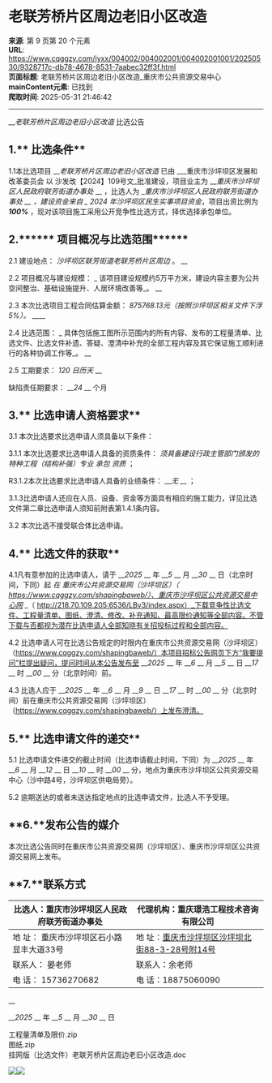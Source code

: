 # 老联芳桥片区周边老旧小区改造

**来源**: 第 9 页第 20 个元素  
**URL**: https://www.cqggzy.com/jyxx/004002/004002001/004002001001/20250530/9328717c-db78-4678-8531-7aabec32ff3f.html  
**页面标题**: 老联芳桥片区周边老旧小区改造_重庆市公共资源交易中心  
**mainContent元素**: 已找到  
**爬取时间**: 2025-05-31 21:46:42

---

___老联芳桥片区周边老旧小区改造_ 比选公告

## **1.**** 比选****条件******

1.1本比选项目 ___老联芳桥片区周边老旧小区改造_ 已由 ___重庆市沙坪坝区发展和改革委员会 以 沙发改【2024】109号文_批准建设，项目业主为 ___重庆市沙坪坝区人民政府联芳街道办事处_ __ ，比选人为 ___重庆市沙坪坝区人民政府联芳街道办事处_ __ ，建设资金来自 _ 2024 年沙坪坝区民生实事项目资金_，项目出资比例为 ___100%___ ，现对该项目施工采用公开竞争性比选方式，择优选择承包单位。

## **2.******** 项目概况与****比选****范围******

2.1 建设地点： _沙坪坝区联芳街道老联芳桥片区周边_ 。 __

2.2 项目概况与建设规模： _ 该项目建设规模约5万平方米，建设内容主要为公共空间整治、基础设施提升、人居环境改善等_。  __

2.3 本次比选项目工程合同估算金额： _875768.13元（按照沙坪坝区相关文件下浮5%）。_ ____

2.4 比选范围： _ 具体包括施工图所示范围内的所有内容、发布的工程量清单、比选文件、比选文件补遗、答疑、澄清中补充的全部工程内容及其它保证施工顺利进行的各种协调工作等_。 __

2.5 工期要求： _120_ _日历天_ __

缺陷责任期要求： ___24_ __ 个月

## **3.**** 比选申请人****资格要求******

3.1 本次比选要求比选申请人须具备以下条件：

3.1.1 本次比选要求比选申请人具备的资质条件： _须具备建设行政主管部门颁发的_ _特种工程（结构补强）专业_ _承包_ _资质_ ；

R3.1.2本次比选要求比选申请人具备的业绩条件： ___无_ __ ；

3.1.3比选申请人还应在人员、设备、资金等方面具有相应的施工能力，详见比选文件第二章比选申请人须知前附表第1.4.1条内容。

3.2 本次比选不接受联合体比选申请。

## **4.**** 比选****文件的获取******

4.1凡有意参加的比选申请人，请于 ___2025_ __ 年 ___5_ __ 月 ___30_ __ 日（北京时间，下同）起 _在_ _重庆市公共资源交易网（沙坪坝区）（ https://www.cqggzy.com/shapingbaweb/）、重庆市沙坪坝区公共资源交易中心网_ _（ http://218.70.109.205:6536/LBv3/index.aspx）_下载竞争性比选文件、工程量清单、图纸、澄清、修改、补充通知、最高限价通知等全部内容。不管下载与否都视为潜在比选申请人全部知晓有关招投标过程和全部内容。

4.2 比选申请人可在比选公告规定的时限内在重庆市公共资源交易网（沙坪坝区）（https://www.cqggzy.com/shapingbaweb/）本项目招标公告网页下方“我要提问”栏提出疑问，提问时间从本公告发布至 ___2025_ __ 年 ___6_ __ 月 ___5_ __ 日 ___17_ __ 时 ___00_ __ 分（北京时间）前。

4.3 比选人应于 ___2025_ __ 年 ___6_ __ 月 ___9_ __ 日 ___17_ __ 时 ___00_ __ 分（北京时间）前在重庆市公共资源交易网（沙坪坝区）（https://www.cqggzy.com/shapingbaweb/）上发布澄清。

## **5.**** 比选申请****文件的递交******

5.1 比选申请文件递交的截止时间（比选申请截止时间，下同）为 ___2025_ __ 年 ___6_ __ 月 ___12_ __ 日 ___10_ __ 时 ___00_ __ 分，地点为重庆市沙坪坝区公共资源交易中心（沙中路4号，沙坪坝区供电局旁）。

5.2 逾期送达的或者未送达指定地点的比选申请文件，比选人不予受理。

## **6.********发布公告的媒介******

本次比选公告同时在重庆市公共资源交易网（沙坪坝区）、重庆市沙坪坝区公共资源交易网上发布。

## **7.********联系方式******

比选人：重庆市沙坪坝区人民政府联芳街道办事处 |  代理机构：重庆璟浩工程技术咨询有限公司  
---|---  
地 址： 重庆市沙坪坝区石小路显丰大道33号 |  地 址：[重庆市沙坪坝区沙坪坝北街88-3-28号附14号](https://shuidi.cn/company-aa445a7caa82fce5eecdc9ea17813001.html?pa_pids=4489,4617&keyword_360=%E9%87%8D%E5%BA%86%E7%92%9F%E6%B5%A9%E5%B7%A5%E7%A8%8B%E6%8A%80%E6%9C%AF%E5%92%A8%E8%AF%A2%E6%9C%89%E9%99%90%E5%85%AC%E5%8F%B8&trace_id=174116963681621429&from=new360&hit_type=box%E7%B2%BE%E5%87%86%E5%91%BD%E4%B8%AD)  
联系人： 晏老师 |  联系人：余老师  
电 话： 15736270682  |  电 话：18875060090  
  
__

___2025_ __ 年 ___5_ __ 月 ___30_ __ 日

  
  
  
工程量清单及限价.zip    
图纸.zip    
挂网版（比选文件）老联芳桥片区周边老旧小区改造.doc    
  
  
  
  
[![](https://ztb.cqggzy.com/CQTPFrame/css/img/tiwen.png)](http://ztb.cqggzy.com/CQTPFrame/jsgcztbmis2/pages/onlinetiwen/OnLineTiWen_Detail?GongGaoGuid=9328717c-db78-4678-8531-7aabec32ff3f)[![](https://ztb.cqggzy.com/CQTPFrame/css/img/baohan.png)](https://jrfw.cqggzy.com)

